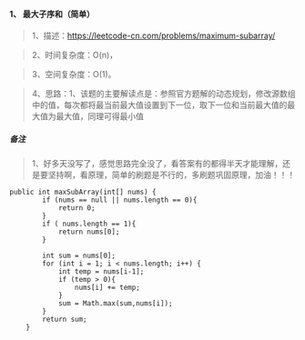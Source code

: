 #### 1、 最大子序和（简单）
> 1、描述：https://leetcode-cn.com/problems/maximum-subarray/

> 2、时间复杂度：O(n)，

> 3、空间复杂度：O(1)。

> 4、思路：1、该题的主要解读点是：参照官方题解的动态规划，修改源数组中的值，每次都将最当前最大值设置到下一位，取下一位和当前最大值的最大值为最大值，同理可得最小值

##### 备注
> 1、好多天没写了，感觉思路完全没了，看答案有的都得半天才能理解，还是要坚持啊，看原理，简单的刷题是不行的，多刷题巩固原理，加油！！！

```
public int maxSubArray(int[] nums) {
        if (nums == null || nums.length == 0){
            return 0;
        }
        if ( nums.length == 1){
            return nums[0];
        }

        int sum = nums[0];
        for (int i = 1; i < nums.length; i++) {
            int temp = nums[i-1];
            if (temp > 0){
                nums[i] += temp;
            }
            sum = Math.max(sum,nums[i]);
        }
        return sum;
    }
```
